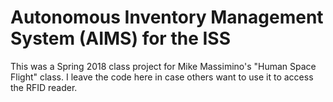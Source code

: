 # Autonomous Inventory Management System (AIMS) for the ISS


This was a Spring 2018 class project for Mike Massimino's "Human Space Flight" class.  I leave the code here in case others want to use it to access the RFID reader. 
